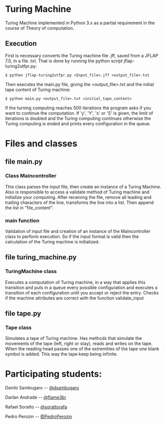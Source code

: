 # Turing Machine
Turing Machine implemented in Python 3.x as a partial requirement in the course of Theory of computation.

## Execution
First is necessary converts the Turing machine file .jff, saved from a JFLAP 7.0, in a file .txt.
That is done by running the python script jflap-turing2utfpr.py:

```
$ python jflap-turing2utfpr.py <Input_file>.jff <output_file>.txt
```

Then executes the main.py file, giving the <output_file>.txt and the initial tape content of Turing machine:

```
$ python main.py <output_file>.txt <initial_tape_content>
```

If the turning computing reaches 500 iterations the program asks if you want to continue the computation. If 'y', 'Y', 's' or 'S' is given, the limit of iterations is doubled and the Turing computing continues otherwise the Turing computing is ended and prints every configuration in the queue.

# Files and classes

## file main.py

### Class Maincontroller
This class parses the input file, then create an instance of a Turing Machine. Also is responsible to access a validate method of
Turing machine and initialize your computing. After receiving the file, remove all leading and trailing characters of the line, transforms the line into a list. Then append the list in "file_content".


### main function
Validation of input file and creation of an instance of the Maincontroller class to perform execution.
So if the input format is valid then the calculation of the Turing machine is initialized.

## file turing_machine.py

### TuringMachine class
Executes a computation of Turing machine, in a way that applies this transition and puts in a queue every possible configuration and executes a transition of each configuration until you accept or reject the entry.
Checks if the machine attributes are correct with the function validate_input

## file tape.py

### Tape class
Simulates a tape of Turing machine. Has methods that simulate the movements of the tape (left, right or stay), reads and writes on the tape. When the reading head passes one of the extremities of the tape one blank symbol is added. This way the tape keep being infinite.

# Participating students:
Danilo Sambugaro -- [@dsambugaro](https://github.com/dsambugaro)

Darlan Andrade -- [@flame3br](https://github.com/flame3br)

Rafael Soratto -- [@sorattorafa](https://github.com/sorattorafa)

Pedro Perozin -- [@PedroPerozin](https://github.com/PedroPerozin)


